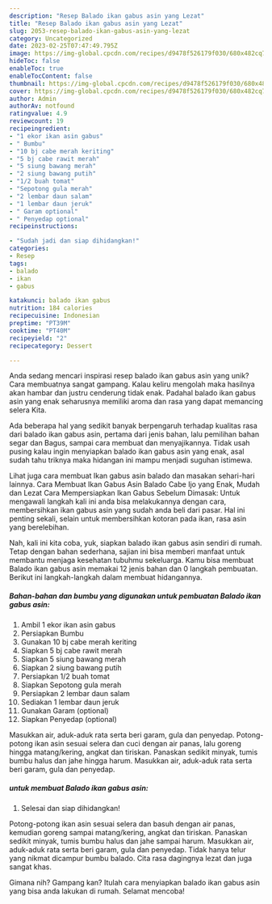 ```yaml
---
description: "Resep Balado ikan gabus asin yang Lezat"
title: "Resep Balado ikan gabus asin yang Lezat"
slug: 2053-resep-balado-ikan-gabus-asin-yang-lezat
category: Uncategorized
date: 2023-02-25T07:47:49.795Z
image: https://img-global.cpcdn.com/recipes/d9478f526179f030/680x482cq70/balado-ikan-gabus-asin-foto-resep-utama.jpg
hideToc: false
enableToc: true
enableTocContent: false
thumbnail: https://img-global.cpcdn.com/recipes/d9478f526179f030/680x482cq70/balado-ikan-gabus-asin-foto-resep-utama.jpg
cover: https://img-global.cpcdn.com/recipes/d9478f526179f030/680x482cq70/balado-ikan-gabus-asin-foto-resep-utama.jpg
author: Admin
authorAv: notfound
ratingvalue: 4.9
reviewcount: 19
recipeingredient:
- "1 ekor ikan asin gabus"
- " Bumbu"
- "10 bj cabe merah keriting"
- "5 bj cabe rawit merah"
- "5 siung bawang merah"
- "2 siung bawang putih"
- "1/2 buah tomat"
- "Sepotong gula merah"
- "2 lembar daun salam"
- "1 lembar daun jeruk"
- " Garam optional"
- " Penyedap optional"
recipeinstructions:

- "Sudah jadi dan siap dihidangkan!"
categories:
- Resep
tags:
- balado
- ikan
- gabus

katakunci: balado ikan gabus 
nutrition: 184 calories
recipecuisine: Indonesian
preptime: "PT39M"
cooktime: "PT40M"
recipeyield: "2"
recipecategory: Dessert

---
```





Anda sedang mencari inspirasi resep balado ikan gabus asin yang unik? Cara membuatnya sangat gampang. Kalau keliru mengolah maka hasilnya akan hambar dan justru cenderung tidak enak. Padahal balado ikan gabus asin yang enak seharusnya memiliki aroma dan rasa yang dapat memancing selera Kita.





Ada beberapa hal yang sedikit banyak berpengaruh terhadap kualitas rasa dari balado ikan gabus asin, pertama dari jenis bahan, lalu pemilihan bahan segar dan Bagus, sampai cara membuat dan menyajikannya. Tidak usah pusing kalau ingin menyiapkan balado ikan gabus asin yang enak,      asal sudah tahu triknya maka hidangan ini mampu menjadi suguhan istimewa.














Lihat juga cara membuat Ikan gabus asin balado dan masakan sehari-hari lainnya. Cara Membuat Ikan Gabus Asin Balado Cabe Ijo yang Enak, Mudah dan Lezat Cara Mempersiapkan Ikan Gabus Sebelum Dimasak: Untuk mengawali langkah kali ini anda bisa melakukannya dengan cara, membersihkan ikan gabus asin yang sudah anda beli dari pasar. Hal ini penting sekali, selain untuk membersihkan kotoran pada ikan, rasa asin yang berelebihan.






Nah, kali ini kita coba, yuk, siapkan balado ikan gabus asin sendiri di rumah. Tetap dengan bahan sederhana, sajian ini bisa memberi manfaat untuk membantu menjaga kesehatan tubuhmu sekeluarga. Kamu bisa membuat Balado ikan gabus asin memakai 12 jenis bahan dan 0 langkah pembuatan. Berikut ini langkah-langkah dalam membuat hidangannya.

<!--inarticleads1-->

##### Bahan-bahan dan bumbu yang digunakan untuk pembuatan Balado ikan gabus asin:

1. Ambil 1 ekor ikan asin gabus
1. Persiapkan  Bumbu
1. Gunakan 10 bj cabe merah keriting
1. Siapkan 5 bj cabe rawit merah
1. Siapkan 5 siung bawang merah
1. Siapkan 2 siung bawang putih
1. Persiapkan 1/2 buah tomat
1. Siapkan Sepotong gula merah
1. Persiapkan 2 lembar daun salam
1. Sediakan 1 lembar daun jeruk
1. Gunakan  Garam (optional)
1. Siapkan  Penyedap (optional)


Masukkan air, aduk-aduk rata serta beri garam, gula dan penyedap. Potong-potong ikan asin sesuai selera dan cuci dengan air panas, lalu goreng hingga matang/kering, angkat dan tiriskan. Panaskan sedikit minyak, tumis bumbu halus dan jahe hingga harum. Masukkan air, aduk-aduk rata serta beri garam, gula dan penyedap. 

<!--inarticleads2-->

#####  untuk membuat Balado ikan gabus asin:


1. Selesai dan siap dihidangkan!

Potong-potong ikan asin sesuai selera dan basuh dengan air panas, kemudian goreng sampai matang/kering, angkat dan tiriskan. Panaskan sedikit minyak, tumis bumbu halus dan jahe sampai harum. Masukkan air, aduk-aduk rata serta beri garam, gula dan penyedap. Tidak hanya telur yang nikmat dicampur bumbu balado. Cita rasa dagingnya lezat dan juga sangat khas. 

Gimana nih? Gampang kan? Itulah cara menyiapkan balado ikan gabus asin yang bisa anda lakukan di rumah. Selamat mencoba!
